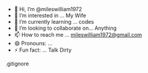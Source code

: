 - 👋 Hi, I’m @mileswilliam1972
- 👀 I’m interested in ... My Wife 
- 🌱 I’m currently learning ... codes 
- 💞️ I’m looking to collaborate on... Anything
- 📫 How to reach me ... mileswilliam1972@gmail.com
- 😄 Pronouns: ...
- ⚡ Fun fact: ... Talk Dirty

<!---
mileswilliam1972/mileswilliam1972 is a ✨ special ✨ repository because its `README.md` (this file) appears on your GitHub profile.
You can click the Preview link to take a look at your changes.
--->.gitignore